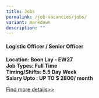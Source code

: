 ```yaml
---
title: Jobs
permalink: /job-vacancies/jobs/
variant: markdown
description: ""
---
```

#### **Logistic Officer / Senior Officer**
#### 


**Location: Boon Lay - EW27<br>
Job Types: Full Time<br>
Timing/Shifts: 5.5 Day Week<br>
Salary Upto : UP TO  $ 2800/ month**

[Find more details&gt;&gt;](https://www.fastjobs.sg/singapore-job-ad/1908467/logistic-officer-senior-officer/ych-group-pte-ltd/?offset=2&amp;source=web-jobfeed)